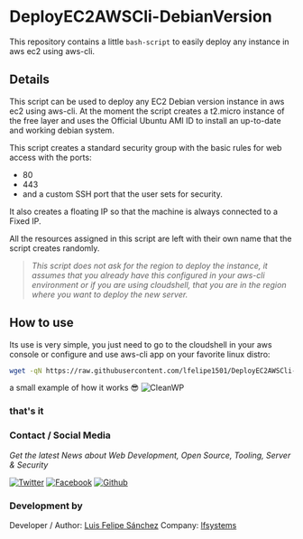# DeployEC2AWSCli-DebianVersion

This repository contains a little `bash-script` to easily deploy any instance in aws ec2 using aws-cli.

## Details

This script can be used to deploy any EC2 Debian version instance in aws ec2 using aws-cli.
At the moment the script creates a t2.micro instance of the free layer and uses the Official Ubuntu AMI ID to install an up-to-date and working debian system.

This script creates a standard security group with the basic rules for web access with the ports:
* 80
* 443
* and a custom SSH port that the user sets for security.

It also creates a floating IP so that the machine is always connected to a Fixed IP.

All the resources assigned in this script are left with their own name that the script creates randomly.

> *This script does not ask for the region to deploy the instance, it assumes that you already have this configured in your aws-cli environment or if you are using cloudshell, that you are in the region where you want to deploy the new server.*

## How to use

Its use is very simple, you just need to go to the cloudshell in your aws console or configure and use aws-cli app on your favorite linux distro:

```bash
wget -qN https://raw.githubusercontent.com/lfelipe1501/DeployEC2AWSCli-DebianVersion/main/DeployAWS-DBNBase.sh && chmod +x DeployAWS-DBNBase.sh && bash DeployAWS-DBNBase.sh
```

a small example of how it works :sunglasses:
![CleanWP](https://raw.githubusercontent.com/lfelipe1501/lfelipe-projects/master/cleanwp123.gif)

### that's it

### Contact / Social Media

*Get the latest News about Web Development, Open Source, Tooling, Server & Security*

[![Twitter](https://github.frapsoft.com/social/twitter.png)](https://twitter.com/lfelipe1501)
[![Facebook](https://github.frapsoft.com/social/facebook.png)](https://www.facebook.com/lfelipe1501)
[![Github](https://github.frapsoft.com/social/github.png)](https://github.com/lfelipe1501)

### Development by

Developer / Author: [Luis Felipe Sánchez](https://github.com/lfelipe1501)
Company: [lfsystems](https://www.lfsystems.com.co)

